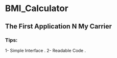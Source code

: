 # BMI_Calculator

## The First Application N My Carrier

### Tips:
1- Simple Interface .
2- Readable Code .
